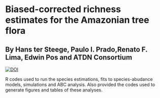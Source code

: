 # Biased-corrected richness estimates for the Amazonian tree flora
## By Hans ter Steege, Paulo I. Prado,Renato F. Lima, Edwin Pos and ATDN Consortium

[![DOI](https://img.shields.io/badge/doi-10.1038/s41598-020-66686-3-green.svg)](https://doi.org/10.1038/s41598-020-66686-3)

R codes used to run the species estimations, fits to species-abudance models, simulations and ABC analysis. Also provided the codes used to generate figures and tables of these analyses.
